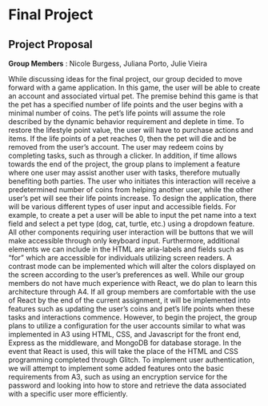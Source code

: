 # Final Project
## Project Proposal

**Group Members** : Nicole Burgess, Juliana Porto, Julie Vieira

While discussing ideas for the final project, our group decided to move forward with a game application. In this game, the user will be able to create an account and associated virtual pet. The premise behind this game is that the pet has a specified number of life points and the user begins with a minimal number of coins. The pet’s life points will assume the role described by the dynamic behavior requirement and deplete in time. To restore the lifestyle point value, the user will have to purchase actions and items. If the life points of a pet reaches 0, then the pet will die and be removed from the user’s account. The user may redeem coins by completing tasks, such as through a clicker. In addition, if time allows towards the end of the project, the group plans to implement a feature where one user may assist another user with tasks, therefore mutually benefiting both parties. The user who initiates this interaction will receive a predetermined number of coins from helping another user, while the other user’s pet will see their life points increase.
To design the application, there will be various different types of user input and accessible fields. For example, to create a pet a user will be able to input the pet name into a text field and select a pet type (dog, cat, turtle, etc.) using a dropdown feature. All other components requiring user interaction will be buttons that we will make accessible through only keyboard input. Furthermore, additional elements we can include in the HTML are aria-labels and fields such as “for” which are accessible for individuals utilizing screen readers. A contrast mode can be implemented which will alter the colors displayed on the screen according to the user’s preferences as well.
While our group members do not have much experience with React, we do plan to learn this architecture through A4. If all group members are comfortable with the use of React by the end of the current assignment, it will be implemented into features such as updating the user’s coins and pet’s life points when these tasks and interactions commence. However, to begin the project, the group plans to utilize a configuration for the user accounts similar to what was implemented in A3 using HTML, CSS, and Javascript for the front end, Express as the middleware, and MongoDB for database storage. In the event that React is used, this will take the place of the HTML and CSS programming completed through Glitch. To implement user authentication, we will attempt to implement some added features onto the basic requirements from A3, such as using an encryption service for the password and looking into how to store and retrieve the data associated with a specific user more efficiently.

